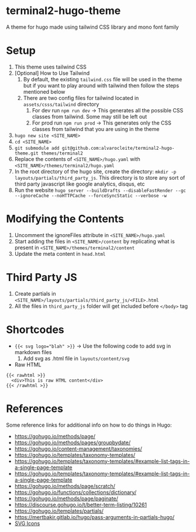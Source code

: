# terminal2-hugo-theme

A theme for hugo made using tailwind CSS library and mono font family

<!--
# Live Demo

https://nayanseth.com

![Theme Screenshot](https://raw.githubusercontent.com/techbarrack/terminal-hugo-theme/master/images/screenshot.png)
-->

# Setup

1. This theme uses tailwind CSS
2. [Optional] How to Use Tailwind
   	1. By default, the existing `tailwind.css` file will be used in the theme but if you want to play around with tailwind then follow the steps mentioned below
	2. There are two config files for tailwind located in `assets/csss/tailwind` directory
		1. For dev run `npm run dev` -> This generates all the possible CSS classes from tailwind. Some may still be left out
		2. For prod run `npm run prod` -> This generates only the CSS classes from tailwind that you are using in the theme
4. `hugo new site <SITE_NAME>`
5. `cd <SITE_NAME>`
6. `git submodule add git@github.com:alvarocleite/terminal2-hugo-theme.git themes/terminal2`
7. Replace the contents of `<SITE_NAME>/hugo.yaml` with `<SITE_NAME>/themes/terminal2/hugo.yaml`
8. In the root directory of the hugo site, create the directory: `mkdir -p layouts/partials/third_party_js`. This directory is to store any sort of third party javascript like google analytics, disqus, etc
10. Run the website `hugo server --buildDrafts --disableFastRender --gc --ignoreCache --noHTTPCache --forceSyncStatic --verbose -w`		

# Modifying the Contents

1. Uncomment the ignoreFiles attribute in `<SITE_NAME>/hugo.yaml`
2. Start adding the files in `<SITE_NAME>/content` by replicating what is present in `<SITE_NAME>/themes/terminal2/content`
3. Update the meta content in `head.html`

# Third Party JS

1. Create partials in `<SITE_NAME>/layouts/partials/third_party_js/<FILE>.html`
2. All the files in `third_party_js` folder will get included before `</body>` tag

# Shortcodes

- `{{< svg logo="blah" >}}` -> Use the following code to add svg in markdown files
	1. Add svg as .html file in `layouts/content/svg`
- Raw HTML
```
{{< rawhtml >}}
  <div>This is raw HTML content</div>
{{< /rawhtml >}}
```


# References

Some reference links for additional info on how to do things in Hugo:

- https://gohugo.io/methods/page/
- https://gohugo.io/methods/pages/groupbydate/
- https://gohugo.io/content-management/taxonomies/
- https://gohugo.io/templates/taxonomy-templates/
- https://gohugo.io/templates/taxonomy-templates/#example-list-tags-in-a-single-page-template
- https://gohugo.io/templates/taxonomy-templates/#example-list-tags-in-a-single-page-template
- https://gohugo.io/methods/page/scratch/
- https://gohugo.io/functions/collections/dictionary/
- https://gohugo.io/methods/page/paginate/
- https://discourse.gohugo.io/t/better-term-listing/10261
- https://gohugo.io/templates/partials/
- https://mertbakir.gitlab.io/hugo/pass-arguments-in-partials-hugo/
- [SVG Icons](https://github.com/coreui/coreui-icons)
